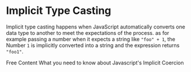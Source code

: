 # Implicit Type Casting

Implicit type casting happens when JavaScript automatically converts one data type to another to meet the expectations of the process. as for example passing a number when it expects a string like `"foo" + 1`, the Number `1` is implicitly converted into a string and the expression returns `"foo1"`.

<ResourceGroupTitle>Free Content</ResourceGroupTitle>
<BadgeLink colorScheme='yellow' badgeText='Read' href='https://dev.to/promisetochi/what-you-need-to-know-about-javascripts-implicit-coercion-e23'>What you need to know about Javascript's Implicit Coercion</BadgeLink>
